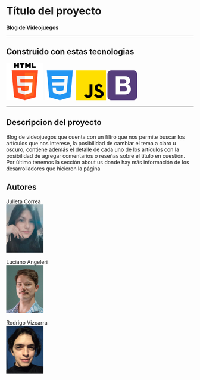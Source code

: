 <link rel="stylesheet" href="https://cdn.jsdelivr.net/npm/bootstrap-icons@1.10.5/font/bootstrap-icons.css">

# Título del proyecto

<b>Blog de Videojuegos</b>

<hr>

## Construido con estas tecnologias

<img src="./images/imagenes_readme/html-5.png" alt="HTML" width="100"/>
<img src="./images/imagenes_readme/css-3.png" alt="HTML" width="80"/>
<img src="./images/imagenes_readme/js.png" alt="HTML" width="80"/>
<img src="./images/imagenes_readme/bootstrap-4.svg" alt="HTML" width="80"/>

<hr>

## Descripcion del proyecto

Blog de videojuegos que cuenta con un filtro que nos permite buscar los artículos que nos interese, la posibilidad de cambiar el tema a claro u oscuro, contiene además el detalle de cada uno de los artículos con la posibilidad de agregar comentarios o reseñas sobre el título en cuestión. Por último tenemos la sección about us donde hay más información de los desarrolladores que hicieron la página

## Autores

Julieta Correa <br>
<img src="./images/JulietaDev.png" width="100">

Luciano Angeleri <br>
<img src="./images/LucianoDev.png" width="100">

Rodrigo Vizcarra <br>
<img src="./images/RodrigoDev.png" width="100">
